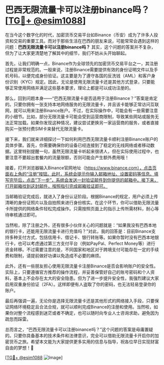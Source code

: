 # 巴西无限流量卡可以注册binance吗？[[TG💪+ @esim1088](https://t.me/s/esim1088)]

在当今这个数字化的时代，加密货币交易平台如Binance（币安）成为了许多人投资和交易的重要工具。而对于那些生活在巴西的朋友来说，可能常常会遇到这样的问题：**巴西无限流量卡可以注册binance吗？** 其实，这个问题的答案并不复杂，但为了让大家更清楚地了解其中的细节，我们不妨从头开始聊起。

首先，让我们明确一点，Binance作为全球领先的加密货币交易平台之一，其注册过程是非常规范的。一般来说，注册Binance需要提供有效的身份证明文件以及手机号码，以便完成身份验证。这主要是为了遵守各国的反洗钱（AML）和客户身份识别（KYC）规定。因此，无论是使用无限流量卡还是其他方式登录，只要能够正常使用网络并满足这些基本要求，理论上都是可以成功注册的。

那么，回到问题本身——“巴西无限流量卡是否适用于注册Binance？”答案是肯定的。只要你拥有一张支持本地网络服务的无限流量卡，并且该卡能够正常访问互联网，就可以用来注册Binance账户。不过，在实际操作中，可能会有一些需要注意的小细节。比如，部分无限流量卡可能会受到运营商限制，导致某些网站或服务无法正常加载。如果你发现这种情况，建议尝试更换另一家运营商的服务，或者直接购买一张预付费SIM卡来替代无限流量卡。

接下来，我们就来详细探讨一下如何利用巴西无限流量卡顺利注册Binance账户的具体步骤。首先，你需要确保你的设备已经连接到了稳定的无线网络或者移动数据。这里特别提醒一句，虽然无限流量卡听起来很诱人，但在实际使用过程中，也要注意不要超出套餐内的流量限额，否则可能会产生额外费用哦！

接着，打开浏览器输入Binance官网地址（https://www.binance.com），点击页面右上角的“注册”按钮。此时，系统会提示你输入邮箱地址、设置密码等信息。填写完毕后，点击“下一步”，系统会发送一封验证邮件到你提供的邮箱中。接下来，打开邮箱找到这封邮件，按照指引完成邮箱验证即可。

当邮箱验证完成后，就进入了身份认证阶段。根据Binance的规定，用户必须上传清晰的身份证照片以及自拍照来进行身份核实。在这个环节，你可以借助无限流量卡所提供的网络条件轻松完成操作。只需按照页面上的指示上传所需材料，耐心等待审核通过即可。

当然啦，除了注册之外，还有很多小伙伴关心的问题就是：“如果我没有巴西本地的银行卡，还能用无限流量卡进行充值吗？”对此，我的回答是：目前Binance支持多种支付方式，包括信用卡、借记卡、银行转账等。如果你暂时没有巴西本地银行卡，也可以考虑通过第三方支付平台（例如PayPal、Perfect Money等）进行资金转移。不过需要注意的是，不同国家和地区对于跨境支付可能存在一定的手续费和限制，请提前做好功课以免造成不必要的麻烦。

此外，还有一些朋友担心使用无限流量卡注册Binance是否会影响账户的安全性。实际上，只要遵循官方推荐的操作流程，并妥善保管好自己的账号密码和个人资料，基本上不会存在太大的安全隐患。但为了进一步提升安全性，我强烈建议大家启用双重身份验证（2FA）。这样即便有人盗取了你的密码，也无法轻易登录你的账户。

最后再强调一遍，无论你是选择无限流量卡还是其他形式的网络接入手段，只要保证网络环境稳定且合法合规，就可以顺利完成Binance的注册和使用。当然啦，如果你对整个流程感到迷茫或者不确定，也可以随时向专业人士咨询求助，避免因为疏忽而踩雷。

总而言之，“巴西无限流量卡可以注册binance吗？”这个问题的答案是毋庸置疑的。只要你具备基本的技术条件和法律意识，完全可以借助无限流量卡开启你的加密货币之旅。希望本文能为大家提供更多实用的信息与指导，祝各位早日实现财富自由的梦想！🎉

[[TG💪+ @esim1088](https://t.me/s/esim1088) ![Image](https://i.postimg.cc/4NQfJmqS/Snipaste-2025-05-13-00-14-12.png)]